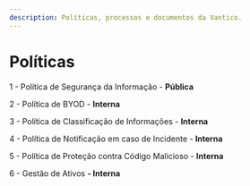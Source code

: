 ```yaml
---
description: Políticas, processos e documentos da Vantico.
---
```


# Políticas

1 - Política de Segurança da Informação - **Pública**

2 - Política de BYOD - **Interna**

3 - Política de Classificação de Informações - **Interna**

4 - Política de Notificação em caso de Incidente - **Interna**

5 - Política de Proteção contra Código Malicioso - **Interna**

6 - Gestão de Ativos **- Interna**
